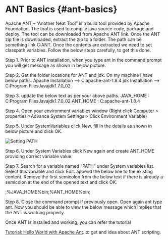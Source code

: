 # ANT Basics {#ant-basics}

Apache ANT – “Another Neat Tool” is a build tool provided by Apache Foundation. The tool is used to compile java source code, package and deploy. The tool can be downloaded from Apache ANT link. Once the ANT zip file is downloaded, extract the zip to a folder. The path can be something link C:ANT. Once the contents are extracted we need to set classpath variables. Follow the below steps carefully, to get this done.

Step 1. Prior to ANT installation, when you type ant in the command prompt you will get message as shown in below picture.

Step 2. Get the folder locations for ANT and jdk. On my machine I have below paths. Apache Installation –&gt; C:apache-ant-1.8.4 jdk Installation –&gt; C:Program FilesJavajdk1.7.0\_02

Step 3. update the below text as per your above paths. JAVA\_HOME : C:Program FilesJavajdk1.7.0\_02 ANT\_HOME : C:apache-ant-1.8.4

Step 4. Open your environment variables window \(Right click Computer &gt; properties &gt;Advance System Settings &gt; Click Environment Variable\)

Step 5. Under SystemVariables click New, fill in the details as shown in below picture and click OK.

![](https://ajaymore.gitbooks.io/selenium/content/continuous_integration/img/set-java-home.jpg "Setting PATH")

Step 6. Under System Variables click New again and create ANT\_HOME providing correct variable value.

Step 7. Search for a variable named “PATH” under System variables list. Select this variable and click Edit. append the below line to the existing content. Remove the first semicolon from the below text if there is already a semicolon at the end of the opened text and click OK.

;%JAVA\_HOME%bin;%ANT\_HOME%bin;

Step 8. Close the command prompt if previously open. Open again ant type ant. Now you should be able to view the below message which implies that the ANT is working properly.

Once ANT is installed and working, you can refer the tutorial

[Tutorial: Hello World with Apache Ant](http://ant.apache.org/manual/tutorial-HelloWorldWithAnt.html). to get and idea about ANT scripting.

